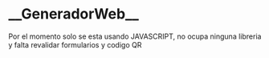 <h1>__GeneradorWeb__</h1>

Por el momento solo se esta usando JAVASCRIPT, no ocupa ninguna libreria y falta revalidar formularios y codigo QR
